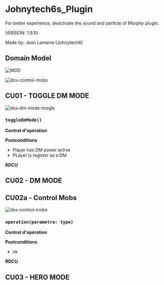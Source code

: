 # Johnytech6s_Plugin

For better experience, deactivate the sound and particle of Morphy plugin.

VERSION: 1.9.10

Made by: Jean Lamarre (Johnytech6)

## Domain Model

![MDD](http://www.plantuml.com/plantuml/proxy?cache=no&fmt=svg&src=https://raw.githubusercontent.com/Jean-Lamarre/Johnytech6s_Plugin/master/docs/Model/MDD.plantuml)

![dcu-control-mobs](http://www.plantuml.com/plantuml/proxy?cache=no&fmt=svg&src=https://raw.githubusercontent.com/Jean-Lamarre/Johnytech6s_Plugin/master/docs/Model/dcu-control-mobs.plantuml)


## CU01 - TOGGLE DM MODE

![dss-dm-mode-toogle](http://www.plantuml.com/plantuml/proxy?cache=no&fmt=svg&src=https://raw.githubusercontent.com/Jean-Lamarre/Johnytech6s_Plugin/master/docs/Model/dss-dm-mode-toggle.plantuml)

### `toggleDmMode()`

**Contrat d'opération**

**Postconditions**
- Player has DM power active
- PLayer is register as a DM

**RDCU**



## CU02 - DM MODE

## CU02a - Control Mobs

![dss-control-mobs](http://www.plantuml.com/plantuml/proxy?cache=no&fmt=svg&src=https://raw.githubusercontent.com/Jean-Lamarre/Johnytech6s_Plugin/master/docs/Model/dss-control-mobs.plantuml)

### `operation(parametre: type)`

**Contrat d'opération**

**Postconditions**
- ok

**RDCU**

## CU03 - HERO MODE


